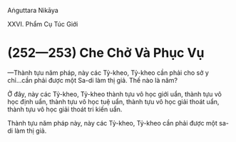 Aṅguttara Nikāya

XXVI. Phẩm Cụ Túc Giới

# (252—253) Che Chở Và Phục Vụ

—Thành tựu năm pháp, này các Tỷ-kheo, Tỷ-kheo cần phải cho sở y chỉ...cần phải được một Sa-di làm thị giả. Thế nào là năm?

Ở đây, này các Tỷ-kheo, Tỷ-kheo thành tựu vô học giới uẩn, thành tựu vô học định uẩn, thành tựu vô học tuệ uẩn, thành tựu vô học giải thoát uẩn, thành tựu vô học giải thoát tri kiến uẩn.

Thành tựu năm pháp này, này các Tỷ-kheo, Tỷ-kheo cần phải được một sa-di làm thị giả.

